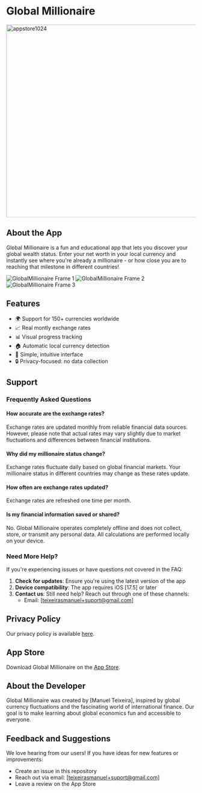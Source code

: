 # Global Millionaire

<img width="512" alt="appstore1024" src="https://github.com/user-attachments/assets/c230849a-da00-4451-abe9-8bd78e0f6d2a">

## About the App

Global Millionaire is a fun and educational app that lets you discover your global wealth status. Enter your net worth in your local currency and instantly see where you're already a millionaire - or how close you are to reaching that milestone in different countries!

![GlobalMillionaire Frame 1](https://github.com/user-attachments/assets/7c2c21e3-002e-4a28-9f93-aed9d43cb9b6)
![GlobalMillionaire Frame 2](https://github.com/user-attachments/assets/351366d2-c07b-4d0b-9595-e06912a1cce5)
![GlobalMillionaire Frame 3](https://github.com/user-attachments/assets/7b4c4ef5-1dd0-4315-a726-317fec8302a3)


## Features

- 🌍 Support for 150+ currencies worldwide
- 📈 Real montly exchange rates
- 📊 Visual progress tracking
- 🏠 Automatic local currency detection
- 📱 Simple, intuitive interface
- 🔒 Privacy-focused: no data collection

## Support

### Frequently Asked Questions

#### How accurate are the exchange rates?
Exchange rates are updated monthly from reliable financial data sources. However, please note that actual rates may vary slightly due to market fluctuations and differences between financial institutions.

#### Why did my millionaire status change?
Exchange rates fluctuate daily based on global financial markets. Your millionaire status in different countries may change as these rates update.

#### How often are exchange rates updated?
Exchange rates are refreshed one time per month.

#### Is my financial information saved or shared?
No. Global Millionaire operates completely offline and does not collect, store, or transmit any personal data. All calculations are performed locally on your device.

### Need More Help?

If you're experiencing issues or have questions not covered in the FAQ:

1. **Check for updates**: Ensure you're using the latest version of the app
2. **Device compatibility**: The app requires iOS [17.5] or later
3. **Contact us**: Still need help? Reach out through one of these channels:
   - Email: [teixeirasmanuel+suport@gmail.com]

## Privacy Policy

Our privacy policy is available [here]([https://yourusername.github.io/your-repo](https://manuelteixeira.github.io/GlobalMillionairePrivacy/)).

## App Store

Download Global Millionaire on the [App Store](https://apps.apple.com/app/idYOURAPPID).

## About the Developer

Global Millionaire was created by [Manuel Teixeira], inspired by global currency fluctuations and the fascinating world of international finance. Our goal is to make learning about global economics fun and accessible to everyone.

## Feedback and Suggestions

We love hearing from our users! If you have ideas for new features or improvements:
- Create an issue in this repository
- Reach out via email: [teixeirasmanuel+suport@gmail.com]
- Leave a review on the App Store
